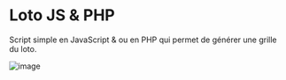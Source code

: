 # Loto JS & PHP

Script simple en JavaScript & ou en PHP qui permet de générer une grille du loto.

![image](https://user-images.githubusercontent.com/97236128/209109073-00897b63-9317-498f-bd6e-2c9dc5ac70c1.png)
